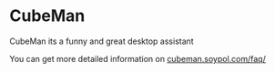 # CubeMan
CubeMan its a funny and great desktop assistant

You can get more detailed information on [cubeman.soypol.com/faq/](cubeman.soypol.com/faq/)
